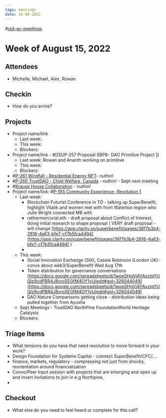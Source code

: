 ```yaml
---
tags: meetings
date: 15-08-2022
---
```

#[old-gc-meetings](/notes/general-circle/old-gc-meetings/old-gc-meetings.md) 
# Week of August 15, 2022

## Attendees
- Michelle, Michael, Alex, Rowan 

## Checkin
- How do you arrive?

## Projects
- Project name/link
	- Last week:
	- This week:
	- Blockers:
- Project name/link - #[[SUP-257 Proposal SBP8- DAO Primitive Project
]]
	- Last week:  Rowan and Ananth working on primitive 
	- This week:
	- Blockers:
- #[P-261 Windfall - Residential Energy NFT](P-261%20Windfall%20-%20Residential%20Energy%20NFT)- nuthin!
- #[P-260 TrustDAO - Child Welfare, Canada](P-260%20TrustDAO%20-%20Child%20Welfare,%20Canada) - nuthin! - Sept next meeting
- #[Krause House Collaboration](Krause%20House%20Collaboration) - nuthin!   
- Project name/link: #[P-193 Community Experience- Revolution 1](P-193%20Community%20Experience-%20Revolution%201) 
	- Last week:
		- Blockchain Futurist Conference in TO - talking up SuperBenefit, highlight Vitalik and women  met with from Waterloo region who Julie Wright connected MB with
		- rathermercurial.eth - draft proposal about Conflict of Interest, doing initial research to shape proposal ( VERY draft proposal - will change [https://app.clarity.so/superbenefit/pages/36f7b3b4-2816-4a63-bfe7-cf7b5fca4494](https://app.clarity.so/superbenefit/pages/36f7b3b4-2816-4a63-bfe7-cf7b5fca4494) )
		- 
	- This week:
		- Social Innovation Exchange (SIX), Cassie Robinson (London UK)- convo about web3/SuperBenefit Wed Aug 17th 
		- Token distribution for governance conversations [https://docs.google.com/spreadsheets/d/1woeSHgViAYAxzIqYUQIz9cdPBR4J8vro5EGfM4OY1yU/edit#gid=326044049](https://docs.google.com/spreadsheets/d/1woeSHgViAYAxzIqYUQIz9cdPBR4J8vro5EGfM4OY1yU/edit#gid=326044049) 
		- DAO Nature Comparisons getting close - distribution ideas being pulled together from Ayusha 
	- Sept Meetings - TrustDAO NorthPine FoundationWorld Heritage Catalysis
	- Blockers:

## Triage Items
- What tensions do you have that need resolution to move forward in your work?
- Design Foundation for Systems Capital - connect SuperBenefit/CFC/....
- finance, markets, regulatory - compressing not just from shocks, reorientation around financialization 
- Convo/Peer Input session with projects that are emerging and open up and invert invitations to join in e.g Northpine, 
- 

## Checkout
- What else do you need to feel heard or complete for this call?

